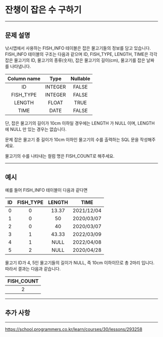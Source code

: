 # 잔챙이 잡은 수 구하기

---

## 문제 설명

낚시앱에서 사용하는 FISH_INFO 테이블은 잡은 물고기들의 정보를 담고 있습니다. FISH_INFO 테이블의 구조는 다음과 같으며 ID, FISH_TYPE, LENGTH, TIME은 각각 잡은 물고기의 ID, 물고기의 종류(숫자), 잡은 물고기의 길이(cm), 물고기를 잡은 날짜를 나타냅니다.

| Column name | Type    | Nullable |
|:-----------:|:-------:|:--------:|
| ID          | INTEGER | FALSE    |
| FISH_TYPE   | INTEGER | FALSE    |
| LENGTH      | FLOAT   | TRUE     |
| TIME        | DATE    | FALSE    |

단, 잡은 물고기의 길이가 10cm 이하일 경우에는 LENGTH 가 NULL 이며, LENGTH 에 NULL 만 있는 경우는 없습니다.

문제
잡은 물고기 중 길이가 10cm 이하인 물고기의 수를 출력하는 SQL 문을 작성해주세요.

물고기의 수를 나타내는 컬럼 명은 FISH_COUNT로 해주세요.

---

## 예시

예를 들어 FISH_INFO 테이블이 다음과 같다면

|  ID  | FISH_TYPE | LENGTH |    TIME    |
|:----:|:---------:|:------:|:----------:|
|  0   |     0     |  13.37 | 2021/12/04 |
|  1   |     0     |   50   | 2020/03/07 |
|  2   |     0     |   40   | 2020/03/07 |
|  3   |     1     |  43.33 | 2022/03/09 |
|  4   |     1     |  NULL  | 2022/04/08 |
|  5   |     2     |  NULL  | 2020/04/28 |

물고기 ID가 4, 5인 물고기들의 길이가 NULL, 즉 10cm 이하이므로 총 2마리 입니다. 따라서 결과는 다음과 같습니다.

| FISH_COUNT |
|:----------:|
|      2     |


---

## 추가 사항



---

https://school.programmers.co.kr/learn/courses/30/lessons/293258
